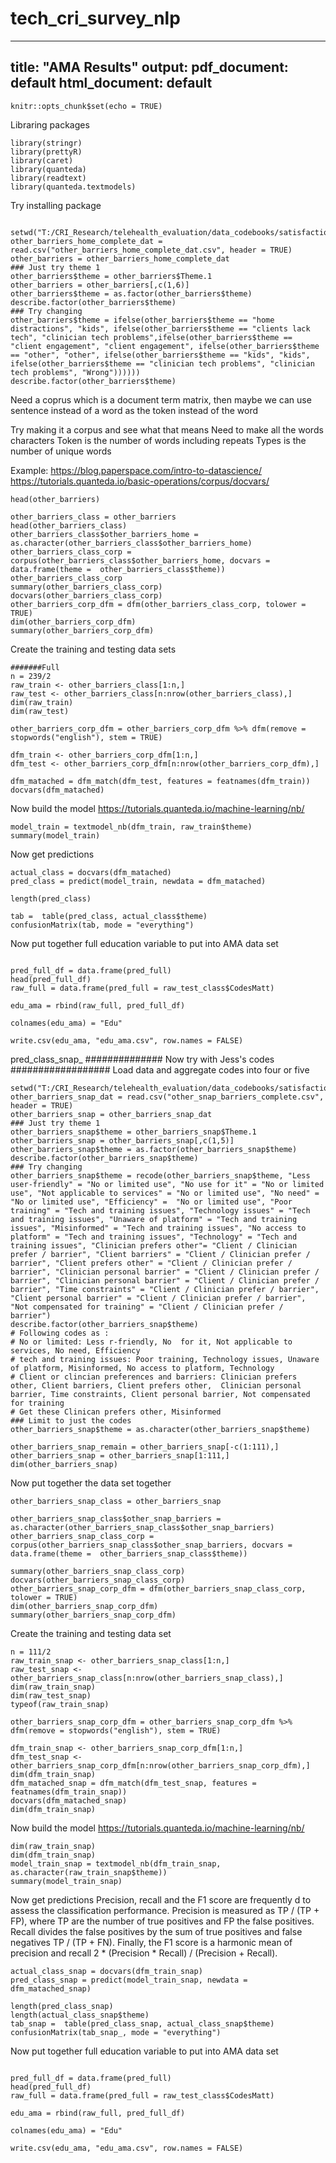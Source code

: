# tech_cri_survey_nlp
---
title: "AMA Results"
output:
  pdf_document: default
  html_document: default
---

```{r setup, include=FALSE}
knitr::opts_chunk$set(echo = TRUE)
```
Libraring packages
```{r}
library(stringr)
library(prettyR)
library(caret)
library(quanteda)
library(readtext)
library(quanteda.textmodels)
```

Try installing package
```{r}

setwd("T:/CRI_Research/telehealth_evaluation/data_codebooks/satisfaction/clinician_qual")
other_barriers_home_complete_dat = read.csv("other_barriers_home_complete_dat.csv", header = TRUE)
other_barriers = other_barriers_home_complete_dat
### Just try theme 1
other_barriers$theme = other_barriers$Theme.1
other_barriers = other_barriers[,c(1,6)]
other_barriers$theme = as.factor(other_barriers$theme)
describe.factor(other_barriers$theme)
### Try changing
other_barriers$theme = ifelse(other_barriers$theme == "home distractions", "kids", ifelse(other_barriers$theme == "clients lack tech", "clinician tech problems",ifelse(other_barriers$theme == "client engagement", "client engagement", ifelse(other_barriers$theme == "other", "other", ifelse(other_barriers$theme == "kids", "kids", ifelse(other_barriers$theme == "clinician tech problems", "clinician tech problems", "Wrong"))))))
describe.factor(other_barriers$theme)
```
Need a coprus which is a document term matrix, then maybe we can use sentence instead of a word as the token instead of the word

Try making it a corpus and see what that means
Need to make all the words characters
Token is the number of words including repeats
Types is the number of unique words

Example: https://blog.paperspace.com/intro-to-datascience/
https://tutorials.quanteda.io/basic-operations/corpus/docvars/
```{r}
head(other_barriers)

other_barriers_class = other_barriers
head(other_barriers_class)
other_barriers_class$other_barriers_home = as.character(other_barriers_class$other_barriers_home)
other_barriers_class_corp = corpus(other_barriers_class$other_barriers_home, docvars = data.frame(theme =  other_barriers_class$theme))
other_barriers_class_corp
summary(other_barriers_class_corp)
docvars(other_barriers_class_corp)
other_barriers_corp_dfm = dfm(other_barriers_class_corp, tolower = TRUE)
dim(other_barriers_corp_dfm)
summary(other_barriers_corp_dfm)
```
Create the training and testing data sets 
```{r}
#######Full
n = 239/2
raw_train <- other_barriers_class[1:n,]
raw_test <- other_barriers_class[n:nrow(other_barriers_class),]
dim(raw_train)
dim(raw_test)

other_barriers_corp_dfm = other_barriers_corp_dfm %>% dfm(remove = stopwords("english"), stem = TRUE)

dfm_train <- other_barriers_corp_dfm[1:n,]
dfm_test <- other_barriers_corp_dfm[n:nrow(other_barriers_corp_dfm),]

dfm_matached = dfm_match(dfm_test, features = featnames(dfm_train))
docvars(dfm_matached)

```
Now build the model
https://tutorials.quanteda.io/machine-learning/nb/
```{r}
model_train = textmodel_nb(dfm_train, raw_train$theme)
summary(model_train)
```
Now get predictions
```{r}
actual_class = docvars(dfm_matached)
pred_class = predict(model_train, newdata = dfm_matached)

length(pred_class)

tab =  table(pred_class, actual_class$theme)
confusionMatrix(tab, mode = "everything")
```
Now put together full education variable to put into AMA data set
```{r}

pred_full_df = data.frame(pred_full)
head(pred_full_df)
raw_full = data.frame(pred_full = raw_test_class$CodesMatt)

edu_ama = rbind(raw_full, pred_full_df)

colnames(edu_ama) = "Edu"

write.csv(edu_ama, "edu_ama.csv", row.names = FALSE)
```
pred_class_snap_
##############
Now try with Jess's codes
##################
Load data and aggregate codes into four or five
```{r}
setwd("T:/CRI_Research/telehealth_evaluation/data_codebooks/satisfaction/clinician_qual")
other_barriers_snap_dat = read.csv("other_snap_barriers_complete.csv", header = TRUE)
other_barriers_snap = other_barriers_snap_dat
### Just try theme 1
other_barriers_snap$theme = other_barriers_snap$Theme.1
other_barriers_snap = other_barriers_snap[,c(1,5)]
other_barriers_snap$theme = as.factor(other_barriers_snap$theme)
describe.factor(other_barriers_snap$theme)
### Try changing
other_barriers_snap$theme = recode(other_barriers_snap$theme, "Less user-friendly" = "No or limited use", "No use for it" = "No or limited use", "Not applicable to services" = "No or limited use", "No need" = "No or limited use", "Efficiency" =  "No or limited use", "Poor training" = "Tech and training issues", "Technology issues" = "Tech and training issues", "Unaware of platform" = "Tech and training issues", "Misinformed" = "Tech and training issues", "No access to platform" = "Tech and training issues", "Technology" = "Tech and training issues", "Clinician prefers other"= "Client / Clinician prefer / barrier", "Client barriers" = "Client / Clinician prefer / barrier", "Client prefers other" = "Client / Clinician prefer / barrier", "Clinician personal barrier" = "Client / Clinician prefer / barrier", "Clinician personal barrier" = "Client / Clinician prefer / barrier", "Time constraints" = "Client / Clinician prefer / barrier", "Client personal barrier" = "Client / Clinician prefer / barrier", "Not compensated for training" = "Client / Clinician prefer / barrier")
describe.factor(other_barriers_snap$theme)
# Following codes as :
# No or limited: Less r-friendly, No  for it, Not applicable to services, No need, Efficiency 
# tech and training issues: Poor training, Technology issues, Unaware of platform, Misinformed, No access to platform, Technology  
# Client or clincian preferences and barriers: Clinician prefers other, Client barriers, Client prefers other,  Clinician personal barrier, Time constraints, Client personal barrier, Not compensated for training
# Get these Clinican prefers other, Misinformed 
### Limit to just the codes
other_barriers_snap$theme = as.character(other_barriers_snap$theme)

other_barriers_snap_remain = other_barriers_snap[-c(1:111),]
other_barriers_snap = other_barriers_snap[1:111,]
dim(other_barriers_snap)

```
Now put together the data set together
```{r}
other_barriers_snap_class = other_barriers_snap

other_barriers_snap_class$other_snap_barriers = as.character(other_barriers_snap_class$other_snap_barriers)
other_barriers_snap_class_corp = corpus(other_barriers_snap_class$other_snap_barriers, docvars = data.frame(theme =  other_barriers_snap_class$theme))

summary(other_barriers_snap_class_corp)
docvars(other_barriers_snap_class_corp)
other_barriers_snap_corp_dfm = dfm(other_barriers_snap_class_corp, tolower = TRUE)
dim(other_barriers_snap_corp_dfm)
summary(other_barriers_snap_corp_dfm)

```
Create the training and testing data set
```{r}
n = 111/2
raw_train_snap <- other_barriers_snap_class[1:n,]
raw_test_snap <- other_barriers_snap_class[n:nrow(other_barriers_snap_class),]
dim(raw_train_snap)
dim(raw_test_snap)
typeof(raw_train_snap)

other_barriers_snap_corp_dfm = other_barriers_snap_corp_dfm %>% dfm(remove = stopwords("english"), stem = TRUE)

dfm_train_snap <- other_barriers_snap_corp_dfm[1:n,]
dfm_test_snap <- other_barriers_snap_corp_dfm[n:nrow(other_barriers_snap_corp_dfm),]
dim(dfm_train_snap)
dfm_matached_snap = dfm_match(dfm_test_snap, features = featnames(dfm_train_snap))
docvars(dfm_matached_snap)
dim(dfm_train_snap)
```
Now build the model
https://tutorials.quanteda.io/machine-learning/nb/
```{r}
dim(raw_train_snap)
dim(dfm_train_snap)
model_train_snap = textmodel_nb(dfm_train_snap, as.character(raw_train_snap$theme))
summary(model_train_snap)
```
Now get predictions
Precision, recall and the F1 score are frequently d to assess the classification performance. Precision is measured as TP / (TP + FP), where TP are the number of true positives and FP the false positives. Recall divides the false positives by the sum of true positives and false negatives TP / (TP + FN). Finally, the F1 score is a harmonic mean of precision and recall 2 * (Precision * Recall) / (Precision + Recall).
```{r}
actual_class_snap = docvars(dfm_train_snap)
pred_class_snap = predict(model_train_snap, newdata = dfm_matached_snap)

length(pred_class_snap)
length(actual_class_snap$theme)
tab_snap =  table(pred_class_snap, actual_class_snap$theme)
confusionMatrix(tab_snap_, mode = "everything")
```
Now put together full education variable to put into AMA data set
```{r}

pred_full_df = data.frame(pred_full)
head(pred_full_df)
raw_full = data.frame(pred_full = raw_test_class$CodesMatt)

edu_ama = rbind(raw_full, pred_full_df)

colnames(edu_ama) = "Edu"

write.csv(edu_ama, "edu_ama.csv", row.names = FALSE)
```


